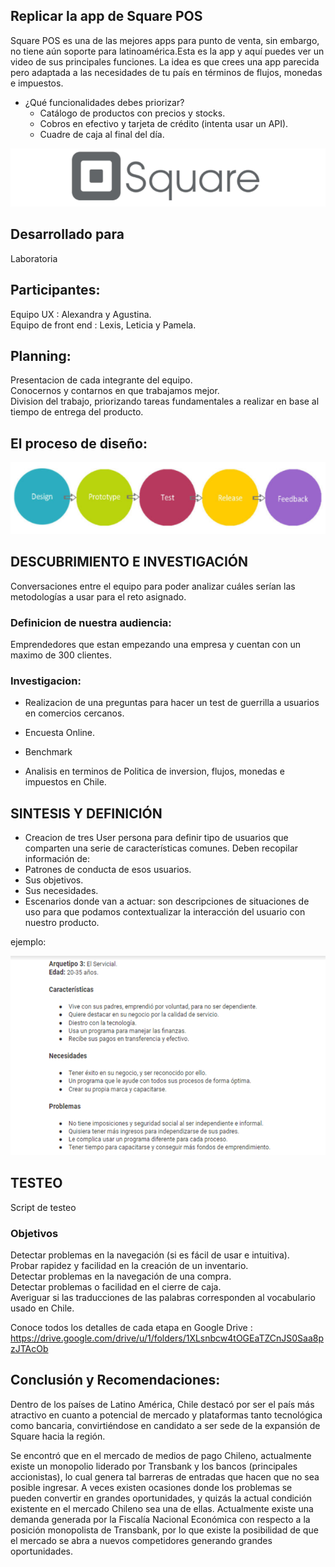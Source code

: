
Replicar la app de Square POS
-----------------------------------------

Square POS es una de las mejores apps para punto de venta, sin embargo, no tiene aún soporte para latinoamérica.Esta es la app y aquí puedes ver un video de sus principales funciones. La idea es que crees una app parecida pero adaptada a las necesidades de tu país en términos de flujos, monedas e impuestos. <br>
- ¿Qué funcionalidades debes priorizar? <br>
     - Catálogo de productos con precios y stocks. <br>
     - Cobros en efectivo y tarjeta de crédito (intenta usar un API). <br>
     - Cuadre de caja al final del día. <br>

<img src="img/app2.png" alt="">


Desarrollado para
------------------
Laboratoria

Participantes:
--------------------------
Equipo UX : Alexandra y Agustina. <br>
Equipo de front end : Lexis, Leticia y Pamela.

Planning:
----------------------------
Presentacion de cada integrante del equipo. <br>
Conocernos y contarnos en que trabajamos mejor. <br>
Division del trabajo, priorizando tareas fundamentales a realizar en base al tiempo de entrega del producto. <br>

El proceso de diseño:
-----------------------
<img src="img/uxdesign.png" alt="">

DESCUBRIMIENTO E INVESTIGACIÓN
-------------------------------
Conversaciones entre el equipo para poder analizar cuáles serían las metodologías a usar para el reto asignado.

### Definicion de nuestra audiencia:

Emprendedores que estan empezando una empresa  y cuentan con un maximo de 300 clientes. 

### Investigacion:

- Realizacion de una preguntas para hacer un test de guerrilla a usuarios en comercios cercanos.
 
- Encuesta Online. 

- Benchmark 

- Analisis en terminos de Politica de inversion, flujos, monedas e impuestos en Chile.

SINTESIS Y DEFINICIÓN
----------------------------

- Creacion de tres User persona para definir tipo de usuarios que comparten una serie de características comunes. Deben recopilar información de:
- Patrones de conducta de esos usuarios. 
- Sus objetivos. 
- Sus necesidades. 
- Escenarios donde van a actuar: son descripciones de situaciones de uso para que podamos contextualizar la interacción del usuario con nuestro producto. 

ejemplo:

<img src="img/user3.png" alt="">


TESTEO
------------------

Script de testeo

### Objetivos

Detectar problemas en la navegación (si es fácil de usar e intuitiva). <br>
Probar rapidez y facilidad en la creación de un inventario. <br>
Detectar problemas en la navegación de una compra. <br>
Detectar problemas o facilidad en el cierre de caja. <br>
Averiguar si las traducciones de las palabras corresponden al vocabulario usado en Chile. <br>




Conoce todos los detalles de cada etapa en Google Drive : https://drive.google.com/drive/u/1/folders/1XLsnbcw4tOGEaTZCnJS0Saa8pzJTAcOb 

Conclusión y Recomendaciones:
---------------------------------

Dentro de los países de Latino América, Chile destacó por ser el país más atractivo en cuanto a potencial de mercado y plataformas tanto tecnológica como bancaria, convirtiéndose en candidato a ser sede de la expansión de Square hacia la región.

Se encontró que en el mercado de medios de pago Chileno, actualmente existe un monopolio liderado por Transbank y los bancos (principales accionistas), lo cual genera tal barreras de entradas que hacen que no sea posible ingresar.
A veces existen ocasiones donde los problemas se pueden convertir en grandes oportunidades, y quizás la actual condición existente en el mercado Chileno sea una de ellas. Actualmente existe una demanda generada por la Fiscalía Nacional Económica con respecto a la posición monopolista de Transbank, por lo que existe la posibilidad de que el mercado se abra a nuevos competidores generando grandes oportunidades.




